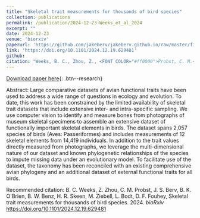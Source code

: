 ```yaml
---
title: "Skeletal trait measurements for thousands of bird species"
collection: publications
permalink: /publication/2024-12-23-Weeks_et_al_2024
excerpt: ""
date: 2024-12-23
venue: 'biorxiv'
paperurl: 'https://github.com/jakeberv/jakeberv.github.io/raw/master/files/pdf/papers/Weeks_et_al_2024.pdf'
link: 'https://doi.org/10.1101/2024.12.19.629481'
github:
citation: "Weeks, B. C., Zhou, Z., <FONT COLOR="#ff0000">Probst, C. M.</FONT>, <b>Berv, J. S.</b>, O'Brien, B. K., Benz, B. W., Skeen, H. R., Ziebell, M., Bodt, L., Fouhey, D. F., Skeletal trait measurements for thousands of bird species. <i>bioRxiv</i>. doi: <a href="https://doi.org/10.1101/2024.12.19.629481">https://doi.org/10.1101/2024.12.19.629481</a> <FONT COLOR="#ff0000">Student advisee</FONT>"
---
```


[Download paper here](https://github.com/jakeberv/jakeberv.github.io/raw/master/files/pdf/papers/Weeks_et_al_2024.pdf){: .btn--research}

Abstract: Large comparative datasets of avian functional traits have been used to address a wide range of questions in ecology and evolution. To date, this work has been constrained by the limited availability of skeletal trait datasets that include extensive inter- and intra-specific sampling. We use computer vision to identify and measure bones from photographs of museum skeletal specimens to assemble an extensive dataset of functionally important skeletal elements in birds. The dataset spans 2,057 species of birds (Aves: Passeriformes) and includes measurements of 12 skeletal elements from 14,419 individuals. In addition to the trait values directly measured from photographs, we leverage the multi-dimensional nature of our dataset and known phylogenetic relationships of the species to impute missing data under an evolutionary model. To facilitate use of the dataset, the taxonomy has been reconciled with an existing comprehensive avian phylogeny and an additional dataset of external functional traits for all birds.

Recommended citation: B. C. Weeks, Z. Zhou, C. M. Probst, J. S. Berv, B. K. O'Brien, B. W. Benz, H. R. Skeen, M. Ziebell, L. Bodt, D. F. Fouhey, Skeletal trait measurements for thousands of bird species. 2024. <i>bioRxiv</i> <https://doi.org/10.1101/2024.12.19.629481>